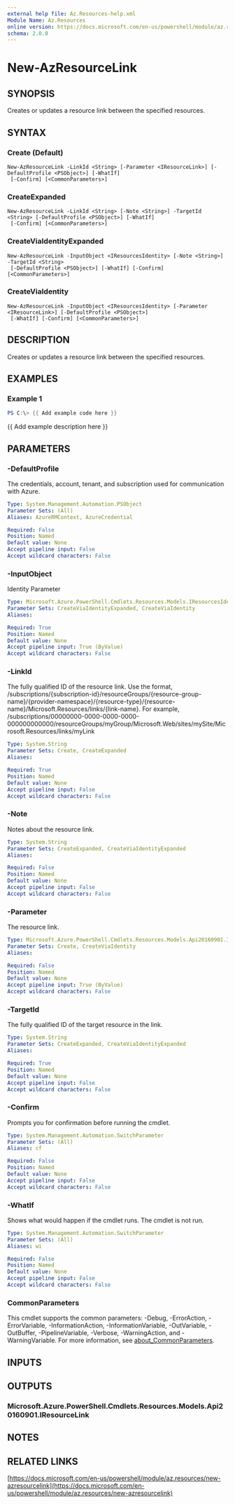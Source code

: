 ```yaml
---
external help file: Az.Resources-help.xml
Module Name: Az.Resources
online version: https://docs.microsoft.com/en-us/powershell/module/az.resources/new-azresourcelink
schema: 2.0.0
---
```


# New-AzResourceLink

## SYNOPSIS
Creates or updates a resource link between the specified resources.

## SYNTAX

### Create (Default)
```
New-AzResourceLink -LinkId <String> [-Parameter <IResourceLink>] [-DefaultProfile <PSObject>] [-WhatIf]
 [-Confirm] [<CommonParameters>]
```

### CreateExpanded
```
New-AzResourceLink -LinkId <String> [-Note <String>] -TargetId <String> [-DefaultProfile <PSObject>] [-WhatIf]
 [-Confirm] [<CommonParameters>]
```

### CreateViaIdentityExpanded
```
New-AzResourceLink -InputObject <IResourcesIdentity> [-Note <String>] -TargetId <String>
 [-DefaultProfile <PSObject>] [-WhatIf] [-Confirm] [<CommonParameters>]
```

### CreateViaIdentity
```
New-AzResourceLink -InputObject <IResourcesIdentity> [-Parameter <IResourceLink>] [-DefaultProfile <PSObject>]
 [-WhatIf] [-Confirm] [<CommonParameters>]
```

## DESCRIPTION
Creates or updates a resource link between the specified resources.

## EXAMPLES

### Example 1
```powershell
PS C:\> {{ Add example code here }}
```

{{ Add example description here }}

## PARAMETERS

### -DefaultProfile
The credentials, account, tenant, and subscription used for communication with Azure.

```yaml
Type: System.Management.Automation.PSObject
Parameter Sets: (All)
Aliases: AzureRMContext, AzureCredential

Required: False
Position: Named
Default value: None
Accept pipeline input: False
Accept wildcard characters: False
```

### -InputObject
Identity Parameter

```yaml
Type: Microsoft.Azure.PowerShell.Cmdlets.Resources.Models.IResourcesIdentity
Parameter Sets: CreateViaIdentityExpanded, CreateViaIdentity
Aliases:

Required: True
Position: Named
Default value: None
Accept pipeline input: True (ByValue)
Accept wildcard characters: False
```

### -LinkId
The fully qualified ID of the resource link.
Use the format, /subscriptions/{subscription-id}/resourceGroups/{resource-group-name}/{provider-namespace}/{resource-type}/{resource-name}/Microsoft.Resources/links/{link-name}.
For example, /subscriptions/00000000-0000-0000-0000-000000000000/resourceGroups/myGroup/Microsoft.Web/sites/mySite/Microsoft.Resources/links/myLink

```yaml
Type: System.String
Parameter Sets: Create, CreateExpanded
Aliases:

Required: True
Position: Named
Default value: None
Accept pipeline input: False
Accept wildcard characters: False
```

### -Note
Notes about the resource link.

```yaml
Type: System.String
Parameter Sets: CreateExpanded, CreateViaIdentityExpanded
Aliases:

Required: False
Position: Named
Default value: None
Accept pipeline input: False
Accept wildcard characters: False
```

### -Parameter
The resource link.

```yaml
Type: Microsoft.Azure.PowerShell.Cmdlets.Resources.Models.Api20160901.IResourceLink
Parameter Sets: Create, CreateViaIdentity
Aliases:

Required: False
Position: Named
Default value: None
Accept pipeline input: True (ByValue)
Accept wildcard characters: False
```

### -TargetId
The fully qualified ID of the target resource in the link.

```yaml
Type: System.String
Parameter Sets: CreateExpanded, CreateViaIdentityExpanded
Aliases:

Required: True
Position: Named
Default value: None
Accept pipeline input: False
Accept wildcard characters: False
```

### -Confirm
Prompts you for confirmation before running the cmdlet.

```yaml
Type: System.Management.Automation.SwitchParameter
Parameter Sets: (All)
Aliases: cf

Required: False
Position: Named
Default value: None
Accept pipeline input: False
Accept wildcard characters: False
```

### -WhatIf
Shows what would happen if the cmdlet runs.
The cmdlet is not run.

```yaml
Type: System.Management.Automation.SwitchParameter
Parameter Sets: (All)
Aliases: wi

Required: False
Position: Named
Default value: None
Accept pipeline input: False
Accept wildcard characters: False
```

### CommonParameters
This cmdlet supports the common parameters: -Debug, -ErrorAction, -ErrorVariable, -InformationAction, -InformationVariable, -OutVariable, -OutBuffer, -PipelineVariable, -Verbose, -WarningAction, and -WarningVariable. For more information, see [about_CommonParameters](http://go.microsoft.com/fwlink/?LinkID=113216).

## INPUTS

## OUTPUTS

### Microsoft.Azure.PowerShell.Cmdlets.Resources.Models.Api20160901.IResourceLink
## NOTES

## RELATED LINKS

[https://docs.microsoft.com/en-us/powershell/module/az.resources/new-azresourcelink](https://docs.microsoft.com/en-us/powershell/module/az.resources/new-azresourcelink)

